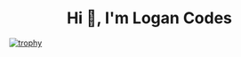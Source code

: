 <h1 align="center">Hi 👋, I'm Logan Codes</h1>

[![trophy](https://github-profile-trophy.vercel.app/?username=loganscodes&title=Commits,Repositories,MultipleLang&theme=onedark)](https://github.com/ryo-ma/github-profile-trophy)








